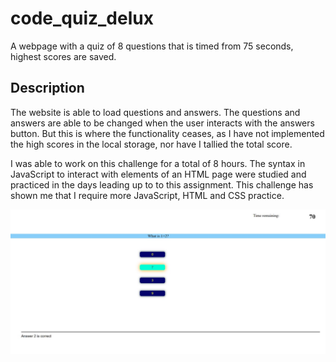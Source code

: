 # code_quiz_delux
A webpage with a quiz of 8 questions that is timed from 75 seconds, highest scores are saved.

## Description
The website is able to load questions and answers.
The questions and answers are able to be changed when the user interacts with the answers button.
But this is where the functionality ceases, as I have not implemented the high scores in the local storage, nor have I tallied the total score.

I was able to work on this challenge for a total of 8 hours.
The syntax in JavaScript to interact with elements of an HTML page were studied and practiced in the days leading up to to this assignment.
This challenge has shown me that I require more JavaScript, HTML and CSS practice.

![A screen shot of the partially functioning website code quiz delux](https://github.com/SidneyBasa/code_quiz_delux/blob/main/screenshot.jpg?raw=true)

